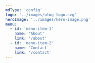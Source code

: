 ```yaml
---
mdType: 'config'
logo: '../images/blog-logo.svg'
heroImage: '../images/hero-image.png'
menu:
  - id: 'menu-item-1'
    name: 'About'
    link: '/about'
  - id: 'menu-item-2'
    name: 'Contact'
    link: '/contact'
---
```


<!-- Want to have this menu here instead of creating it dynamically from pages.
Many reasons for that. For example one may want to have posts in the menu also.
Or something else. This way it's more dynamic. 
Just be careful to type in the correct link, aka the slug for the page/post!!! -->